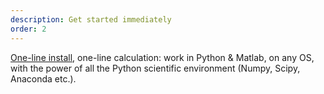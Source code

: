```yaml
---
description: Get started immediately
order: 2
---
```

[One-line install](https://radis.readthedocs.io/en/latest/#getting-started), one-line calculation: work in Python & Matlab, on any OS, with the power of all the Python scientific environment (Numpy, Scipy, Anaconda etc.).
